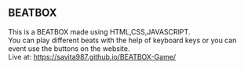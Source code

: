 ## BEATBOX
This is a BEATBOX made using HTML,CSS,JAVASCRIPT.
<br>
You can play different beats with the help of keyboard keys or you can event use the buttons on the website.
<br>
Live at: https://savita987.github.io/BEATBOX-Game/
